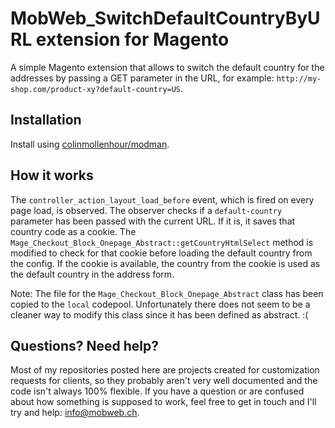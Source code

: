 # MobWeb_SwitchDefaultCountryByURL extension for Magento

A simple Magento extension that allows to switch the default country for the addresses by passing a GET parameter in the URL, for example: `http://my-shop.com/product-xy?default-country=US`.

## Installation

Install using [colinmollenhour/modman](https://github.com/colinmollenhour/modman/).

## How it works

The `controller_action_layout_load_before` event, which is fired on every page load, is observed. The observer checks if a `default-country` parameter has been passed with the current URL. If it is, it saves that country code as a cookie. The `Mage_Checkout_Block_Onepage_Abstract::getCountryHtmlSelect` method is modified to check for that cookie before loading the default country from the config. If the cookie is available, the country from the cookie is used as the default country in the address form.

Note: The file for the `Mage_Checkout_Block_Onepage_Abstract` class has been copied to the `local` codepool. Unfortunately there does not seem to be a cleaner way to modify this class since it has been defined as abstract. :( 

## Questions? Need help?

Most of my repositories posted here are projects created for customization requests for clients, so they probably aren't very well documented and the code isn't always 100% flexible. If you have a question or are confused about how something is supposed to work, feel free to get in touch and I'll try and help: [info@mobweb.ch](mailto:info@mobweb.ch).